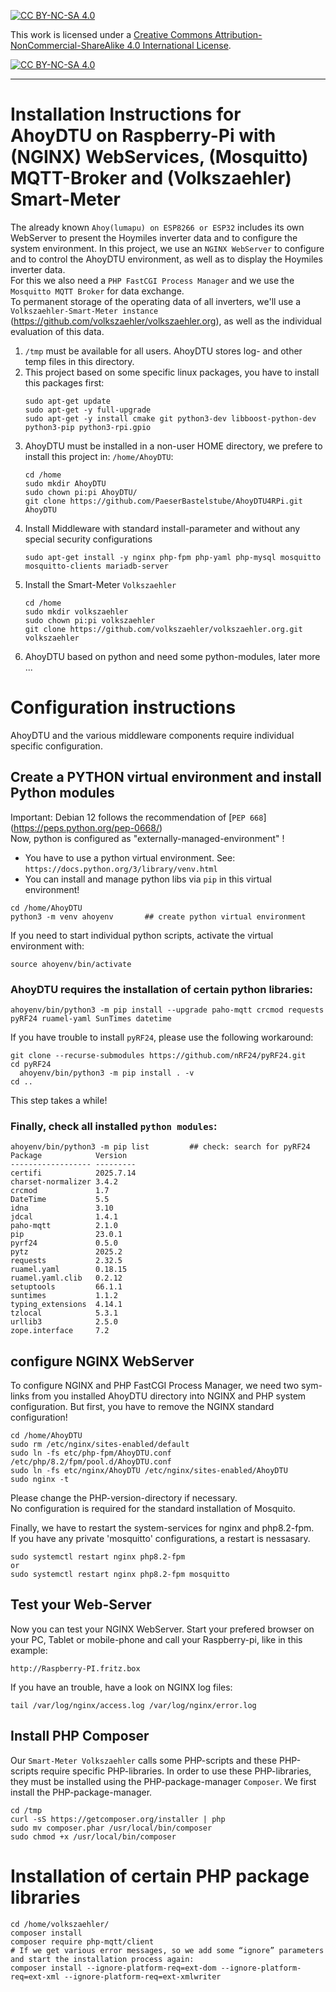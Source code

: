 [![CC BY-NC-SA 4.0][cc-by-nc-sa-shield]][cc-by-nc-sa]

This work is licensed under a
[Creative Commons Attribution-NonCommercial-ShareAlike 4.0 International License][cc-by-nc-sa].

[![CC BY-NC-SA 4.0][cc-by-nc-sa-image]][cc-by-nc-sa]

[cc-by-nc-sa]: https://creativecommons.org/licenses/by-nc-sa/4.0/deed.de
[cc-by-nc-sa-image]: https://licensebuttons.net/l/by-nc-sa/4.0/88x31.png
[cc-by-nc-sa-shield]: https://img.shields.io/badge/License-CC%20BY--NC--SA%204.0-lightgrey.svg

---
# Installation Instructions for AhoyDTU on Raspberry-Pi with (NGINX) WebServices, (Mosquitto) MQTT-Broker and (Volkszaehler) Smart-Meter
The already known `Ahoy(lumapu) on ESP8266 or ESP32` includes its own WebServer to present the Hoymiles inverter data and to configure the system environment.
In this project, we use an `NGINX WebServer` to configure and to control the AhoyDTU environment, as well as to display the Hoymiles inverter data.  
For this we also need a `PHP FastCGI Process Manager` and we use the `Mosquitto MQTT Broker` for data exchange.  
To permanent storage of the operating data of all inverters, we'll use a `Volkszaehler-Smart-Meter instance` (https://github.com/volkszaehler/volkszaehler.org), as well as the individual evaluation of this data.

1. `/tmp` must be available for all users. AhoyDTU stores log- and other temp files in this directory.
2. This project based on some specific linux packages, you have to install this packages first:
   ```code
   sudo apt-get update
   sudo apt-get -y full-upgrade
   sudo apt-get -y install cmake git python3-dev libboost-python-dev python3-pip python3-rpi.gpio
   ```
3. AhoyDTU must be installed in a non-user HOME directory, we prefere to install this project in: `/home/AhoyDTU`:
   ```code
   cd /home
   sudo mkdir AhoyDTU
   sudo chown pi:pi AhoyDTU/
   git clone https://github.com/PaeserBastelstube/AhoyDTU4RPi.git AhoyDTU
   ```
4. Install Middleware with standard install-parameter and without any special security configurations
   ```code
   sudo apt-get install -y nginx php-fpm php-yaml php-mysql mosquitto mosquitto-clients mariadb-server
   ```
5. Install the Smart-Meter `Volkszaehler`
   ```code
   cd /home
   sudo mkdir volkszaehler
   sudo chown pi:pi volkszaehler
   git clone https://github.com/volkszaehler/volkszaehler.org.git volkszaehler
   ```
6. AhoyDTU based on python and need some python-modules, later more ...


# Configuration instructions
AhoyDTU and the various middleware components require individual specific configuration.


## Create a PYTHON virtual environment and install Python modules
Important: Debian 12 follows the recommendation of [`PEP 668`]
(https://peps.python.org/pep-0668/)  
Now, python is configured as "externally-managed-environment" !
- You have to use a python virtual environment. See: `https://docs.python.org/3/library/venv.html`
- You can install and manage python libs via `pip` in this virtual environment!

```code
cd /home/AhoyDTU
python3 -m venv ahoyenv       ## create python virtual environment
```
If you need to start individual python scripts, activate the virtual environment with:  
```code
source ahoyenv/bin/activate
```

### AhoyDTU requires the installation of certain python libraries:
```code
ahoyenv/bin/python3 -m pip install --upgrade paho-mqtt crcmod requests pyRF24 ruamel-yaml SunTimes datetime
```

If you have trouble to install `pyRF24`, please use the following workaround:
```code
git clone --recurse-submodules https://github.com/nRF24/pyRF24.git
cd pyRF24
  ahoyenv/bin/python3 -m pip install . -v
cd ..
```
This step takes a while!


### Finally, check all installed `python modules`:
```code
ahoyenv/bin/python3 -m pip list         ## check: search for pyRF24
Package            Version
------------------ ---------
certifi            2025.7.14
charset-normalizer 3.4.2
crcmod             1.7
DateTime           5.5
idna               3.10
jdcal              1.4.1
paho-mqtt          2.1.0
pip                23.0.1
pyrf24             0.5.0
pytz               2025.2
requests           2.32.5
ruamel.yaml        0.18.15
ruamel.yaml.clib   0.2.12
setuptools         66.1.1
suntimes           1.1.2
typing_extensions  4.14.1
tzlocal            5.3.1
urllib3            2.5.0
zope.interface     7.2
```


## configure NGINX WebServer
To configure NGINX and PHP FastCGI Process Manager, we need two sym-links from you installed AhoyDTU directory into NGINX and PHP system configuration. But first, you have to remove the NGINX standard configuration!

```code
cd /home/AhoyDTU
sudo rm /etc/nginx/sites-enabled/default
sudo ln -fs etc/php-fpm/AhoyDTU.conf /etc/php/8.2/fpm/pool.d/AhoyDTU.conf
sudo ln -fs etc/nginx/AhoyDTU /etc/nginx/sites-enabled/AhoyDTU
sudo nginx -t
```
Please change the PHP-version-directory if necessary.  
No configuration is required for the standard installation of Mosquito.

Finally, we have to restart the system-services for nginx and php8.2-fpm.  
If you have any private 'mosquitto' configurations, a restart is nessasary.
```code
sudo systemctl restart nginx php8.2-fpm
or
sudo systemctl restart nginx php8.2-fpm mosquitto
```

## Test your Web-Server
Now you can test your NGINX WebServer. Start your prefered browser on your PC, Tablet or mobile-phone and call your Raspberry-pi, like in this example:
```code
http://Raspberry-PI.fritz.box
```

If you have an trouble, have a look on NGINX log files:
```code
tail /var/log/nginx/access.log /var/log/nginx/error.log
```

## Install PHP Composer
Our `Smart-Meter Volkszaehler` calls some PHP-scripts and these PHP-scripts require specific PHP-libraries. In order to use these PHP-libraries, they must be installed using the PHP-package-manager `Composer`. We first install the PHP-package-manager.
```code
cd /tmp
curl -sS https://getcomposer.org/installer | php
sudo mv composer.phar /usr/local/bin/composer
sudo chmod +x /usr/local/bin/composer
```

# Installation of certain PHP package libraries 
```code
cd /home/volkszaehler/
composer install
composer require php-mqtt/client
# If we get various error messages, so we add some “ignore” parameters and start the installation process again:
composer install --ignore-platform-req=ext-dom --ignore-platform-req=ext-xml --ignore-platform-req=ext-xmlwriter
```

